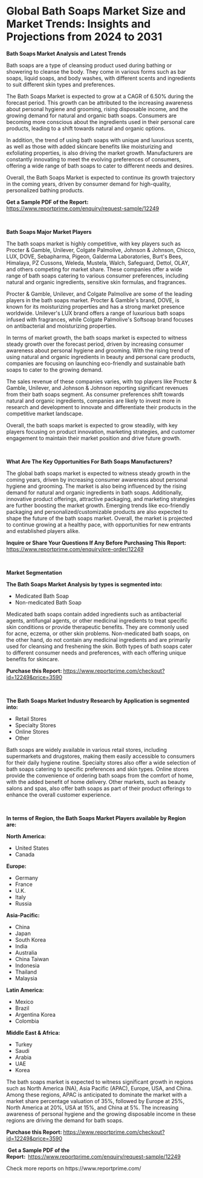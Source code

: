 <p><h1>Global Bath Soaps Market Size and Market Trends: Insights and Projections from 2024 to 2031</h1></p><p><strong>Bath Soaps Market Analysis and Latest Trends</strong></p>
<p><p>Bath soaps are a type of cleansing product used during bathing or showering to cleanse the body. They come in various forms such as bar soaps, liquid soaps, and body washes, with different scents and ingredients to suit different skin types and preferences.</p><p>The Bath Soaps Market is expected to grow at a CAGR of 6.50% during the forecast period. This growth can be attributed to the increasing awareness about personal hygiene and grooming, rising disposable income, and the growing demand for natural and organic bath soaps. Consumers are becoming more conscious about the ingredients used in their personal care products, leading to a shift towards natural and organic options.</p><p>In addition, the trend of using bath soaps with unique and luxurious scents, as well as those with added skincare benefits like moisturizing and exfoliating properties, is also driving the market growth. Manufacturers are constantly innovating to meet the evolving preferences of consumers, offering a wide range of bath soaps to cater to different needs and desires.</p><p>Overall, the Bath Soaps Market is expected to continue its growth trajectory in the coming years, driven by consumer demand for high-quality, personalized bathing products.</p></p>
<p><strong>Get a Sample PDF of the Report:&nbsp;</strong> <a href="https://www.reportprime.com/enquiry/request-sample/12249">https://www.reportprime.com/enquiry/request-sample/12249</a></p>
<p>&nbsp;</p>
<p><strong>Bath Soaps Major Market Players</strong></p>
<p><p>The bath soaps market is highly competitive, with key players such as Procter & Gamble, Unilever, Colgate Palmolive, Johnson & Johnson, Chicco, LUX, DOVE, Sebapharma, Pigeon, Galderma Laboratories, Burt's Bees, Himalaya, PZ Cussons, Weleda, Mustela, Walch, Safeguard, Dettol, OLAY, and others competing for market share. These companies offer a wide range of bath soaps catering to various consumer preferences, including natural and organic ingredients, sensitive skin formulas, and fragrances.</p><p>Procter & Gamble, Unilever, and Colgate Palmolive are some of the leading players in the bath soaps market. Procter & Gamble's brand, DOVE, is known for its moisturizing properties and has a strong market presence worldwide. Unilever's LUX brand offers a range of luxurious bath soaps infused with fragrances, while Colgate Palmolive's Softsoap brand focuses on antibacterial and moisturizing properties.</p><p>In terms of market growth, the bath soaps market is expected to witness steady growth over the forecast period, driven by increasing consumer awareness about personal hygiene and grooming. With the rising trend of using natural and organic ingredients in beauty and personal care products, companies are focusing on launching eco-friendly and sustainable bath soaps to cater to the growing demand.</p><p>The sales revenue of these companies varies, with top players like Procter & Gamble, Unilever, and Johnson & Johnson reporting significant revenues from their bath soaps segment. As consumer preferences shift towards natural and organic ingredients, companies are likely to invest more in research and development to innovate and differentiate their products in the competitive market landscape.</p><p>Overall, the bath soaps market is expected to grow steadily, with key players focusing on product innovation, marketing strategies, and customer engagement to maintain their market position and drive future growth.</p></p>
<p>&nbsp;</p>
<p><strong>What Are The Key Opportunities For Bath Soaps Manufacturers?</strong></p>
<p><p>The global bath soaps market is expected to witness steady growth in the coming years, driven by increasing consumer awareness about personal hygiene and grooming. The market is also being influenced by the rising demand for natural and organic ingredients in bath soaps. Additionally, innovative product offerings, attractive packaging, and marketing strategies are further boosting the market growth. Emerging trends like eco-friendly packaging and personalized/customizable products are also expected to shape the future of the bath soaps market. Overall, the market is projected to continue growing at a healthy pace, with opportunities for new entrants and established players alike.</p></p>
<p><strong>Inquire or Share Your Questions If Any Before Purchasing This Report:</strong> <a href="https://www.reportprime.com/enquiry/pre-order/12249">https://www.reportprime.com/enquiry/pre-order/12249</a></p>
<p>&nbsp;</p>
<p><strong>Market Segmentation</strong></p>
<p><strong>The Bath Soaps Market Analysis by types is segmented into:</strong></p>
<p><ul><li>Medicated Bath Soap</li><li>Non-medicated Bath Soap</li></ul></p>
<p><p>Medicated bath soaps contain added ingredients such as antibacterial agents, antifungal agents, or other medicinal ingredients to treat specific skin conditions or provide therapeutic benefits. They are commonly used for acne, eczema, or other skin problems. Non-medicated bath soaps, on the other hand, do not contain any medicinal ingredients and are primarily used for cleansing and freshening the skin. Both types of bath soaps cater to different consumer needs and preferences, with each offering unique benefits for skincare.</p></p>
<p><strong>Purchase this Report:&nbsp;</strong><a href="https://www.reportprime.com/checkout?id=12249&price=3590">https://www.reportprime.com/checkout?id=12249&price=3590</a></p>
<p>&nbsp;</p>
<p><strong>The Bath Soaps Market Industry Research by Application is segmented into:</strong></p>
<p><ul><li>Retail Stores</li><li>Specialty Stores</li><li>Online Stores</li><li>Other</li></ul></p>
<p><p>Bath soaps are widely available in various retail stores, including supermarkets and drugstores, making them easily accessible to consumers for their daily hygiene routine. Specialty stores also offer a wide selection of bath soaps catering to specific preferences and skin types. Online stores provide the convenience of ordering bath soaps from the comfort of home, with the added benefit of home delivery. Other markets, such as beauty salons and spas, also offer bath soaps as part of their product offerings to enhance the overall customer experience.</p></p>
<p>&nbsp;</p>
<p><strong>In terms of Region, the Bath Soaps Market Players available by Region are:</strong></p>
<p>
    <p> <strong> North America: </strong>
        <ul>
            <li>United States</li>
            <li>Canada</li>
        </ul>
        </p> 
    <p> <strong> Europe: </strong>
        <ul>
            <li>Germany</li>
            <li>France</li>
            <li>U.K.</li>
            <li>Italy</li>
            <li>Russia</li>
        </ul>
        </p> 
    <p> <strong> Asia-Pacific: </strong>
        <ul>
            <li>China</li>
            <li>Japan</li>
            <li>South Korea</li>
            <li>India</li>
            <li>Australia</li>
            <li>China Taiwan</li>
            <li>Indonesia</li>
            <li>Thailand</li>
            <li>Malaysia</li>
        </ul>
        </p> 
    <p> <strong> Latin America: </strong>
        <ul>
            <li>Mexico</li>
            <li>Brazil</li>
            <li>Argentina Korea</li>
            <li>Colombia</li>
        </ul>
        </p> 
    <p> <strong> Middle East & Africa: </strong>
        <ul>
            <li>Turkey</li>
            <li>Saudi</li>
            <li>Arabia</li>
            <li>UAE</li>
            <li>Korea</li>
        </ul>
    </p>
    </p>
<p><p>The bath soaps market is expected to witness significant growth in regions such as North America (NA), Asia Pacific (APAC), Europe, USA, and China. Among these regions, APAC is anticipated to dominate the market with a market share percentage valuation of 35%, followed by Europe at 25%, North America at 20%, USA at 15%, and China at 5%. The increasing awareness of personal hygiene and the growing disposable income in these regions are driving the demand for bath soaps.</p></p>
<p><strong>Purchase this Report: </strong><a href="https://www.reportprime.com/checkout?id=12249&price=3590">https://www.reportprime.com/checkout?id=12249&price=3590</a></p>
<p>&nbsp;<strong>Get a Sample PDF of the Report:&nbsp;&nbsp;</strong><a href="https://www.reportprime.com/enquiry/request-sample/12249">https://www.reportprime.com/enquiry/request-sample/12249</a></p>
<p><strong></strong></p>
<p>Check more reports on https://www.reportprime.com/</p>